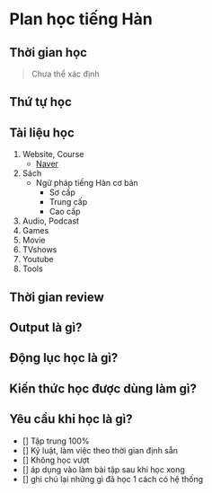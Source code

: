 # Plan học tiếng Hàn
## Thời gian học
> Chưa thể xác định
## Thứ tự học
## Tài liệu học
1. Website, Course
   - [Naver](https://naver.com)
3. Sách
   * Ngữ pháp tiếng Hàn cơ bản
       * Sơ cấp
       * Trung cấp
       * Cao cấp
5. Audio, Podcast
6. Games
7. Movie
8. TVshows
9. Youtube
10. Tools
## Thời gian review
## Output là gì?
## Động lục học là gì?
## Kiến thức học được dùng làm gì?
## Yêu cầu khi học là gì?
- [] Tập trung 100%
- [] Kỹ luật, làm việc theo thời gian định sẵn
- [] Không học vượt
- [] áp dụng vào làm bài tập sau khi học xong
- [] ghi chú lại những gì đã học 1 cách có hệ thống
